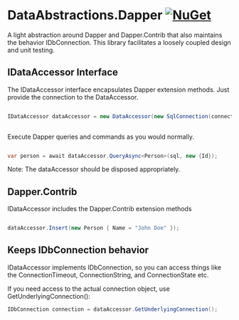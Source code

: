 # DataAbstractions.Dapper [![NuGet](https://img.shields.io/nuget/v/DataAbstractions.Dapper.svg)](https://www.nuget.org/packages/DataAbstractions.Dapper/) 
A light abstraction around Dapper and Dapper.Contrib that also maintains the behavior IDbConnection. This library facilitates a loosely coupled design and unit testing.
## IDataAccessor Interface

The IDataAccessor interface encapsulates Dapper extension methods.  Just provide the connection to the DataAccessor.

```csharp

IDataAccessor dataAccessor = new DataAccessor(new SqlConnection(connectionString));
        
```
Execute Dapper queries and commands as you would normally.  

```csharp

var person = await dataAccessor.QueryAsync<Person>(sql, new {Id});

 ```

 Note:   The dataAccessor should be disposed appropriately.

## Dapper.Contrib 

IDataAccessor includes the Dapper.Contrib extension methods

```csharp

dataAccessor.Insert(new Person { Name = "John Doe" });

```

## Keeps IDbConnection behavior

IDataAccessor implements IDbConnection, so you can access things like the ConnectionTimeout, ConnectionString, and ConnectionState etc.

If you need access to the actual connection object, use GetUnderlyingConnection(): 

```csharp
IDbConnection connection = dataAccessor.GetUnderlyingConnection();
```